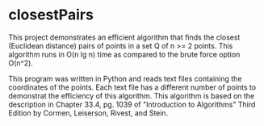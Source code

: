 # closestPairs
This project demonstrates an efficient algorithm that finds the closest (Euclidean distance) pairs of points in a set Q of n >= 2 points. This algorithm runs in O(n lg n) time as compared to the brute force option O(n^2).

This program was written in Python and reads text files containing the coordinates of the points. Each text file has a different number of points to demonstrat the efficiency of this algorithm. This algorithm is based on the description in Chapter 33.4, pg. 1039 of "Introduction to Algorithms" Third Edition by Cormen, Leiserson, Rivest, and Stein.
